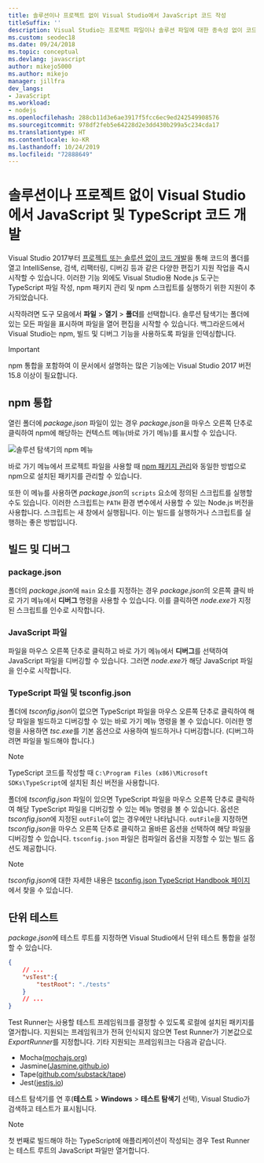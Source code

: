 ```yaml
---
title: 솔루션이나 프로젝트 없이 Visual Studio에서 JavaScript 코드 작성
titleSuffix: ''
description: Visual Studio는 프로젝트 파일이나 솔루션 파일에 대한 종속성 없이 코드 작성을 지원
ms.custom: seodec18
ms.date: 09/24/2018
ms.topic: conceptual
ms.devlang: javascript
author: mikejo5000
ms.author: mikejo
manager: jillfra
dev_langs:
- JavaScript
ms.workload:
- nodejs
ms.openlocfilehash: 288cb11d3e6ae3917f5fcc6ec9ed242549908576
ms.sourcegitcommit: 978df2feb5e64228d2e3dd430b299a5c234cda17
ms.translationtype: HT
ms.contentlocale: ko-KR
ms.lasthandoff: 10/24/2019
ms.locfileid: "72888649"
---
```

# <a name="develop-javascript-and-typescript-code-in-visual-studio-without-solutions-or-projects"></a>솔루션이나 프로젝트 없이 Visual Studio에서 JavaScript 및 TypeScript 코드 개발

Visual Studio 2017부터 [프로젝트 또는 솔루션 없이 코드 개발](../ide/develop-code-in-visual-studio-without-projects-or-solutions.md)을 통해 코드의 폴더를 열고 IntelliSense, 검색, 리팩터링, 디버깅 등과 같은 다양한 편집기 지원 작업을 즉시 시작할 수 있습니다. 이러한 기능 외에도 Visual Studio용 Node.js 도구는 TypeScript 파일 작성, npm 패키지 관리 및 npm 스크립트를 실행하기 위한 지원이 추가되었습니다.

시작하려면 도구 모음에서 **파일** > **열기** > **폴더**를 선택합니다. 솔루션 탐색기는 폴더에 있는 모든 파일을 표시하며 파일을 열어 편집을 시작할 수 있습니다. 백그라운드에서 Visual Studio는 npm, 빌드 및 디버그 기능을 사용하도록 파일을 인덱싱합니다.

> [!IMPORTANT]
> npm 통합을 포함하여 이 문서에서 설명하는 많은 기능에는 Visual Studio 2017 버전 15.8 이상이 필요합니다.

## <a name="npm-integration"></a>npm 통합

열린 폴더에 *package.json* 파일이 있는 경우 *package.json*을 마우스 오른쪽 단추로 클릭하여 npm에 해당하는 컨텍스트 메뉴(바로 가기 메뉴)를 표시할 수 있습니다.

![솔루션 탐색기의 npm 메뉴](../javascript/media/solution-explorer-npm-ctx.png)

바로 가기 메뉴에서 프로젝트 파일을 사용할 때 [npm 패키지 관리](npm-package-management.md)와 동일한 방법으로 npm으로 설치된 패키지를 관리할 수 있습니다.

또한 이 메뉴를 사용하면 *package.json*의 `scripts` 요소에 정의된 스크립트를 실행할 수도 있습니다. 이러한 스크립트는 `PATH` 환경 변수에서 사용할 수 있는 Node.js 버전을 사용합니다. 스크립트는 새 창에서 실행됩니다. 이는 빌드를 실행하거나 스크립트를 실행하는 좋은 방법입니다.

## <a name="build-and-debug"></a>빌드 및 디버그

### <a name="packagejson"></a>package.json
폴더의 *package.json*에 `main` 요소를 지정하는 경우 *package.json*의 오른쪽 클릭 바로 가기 메뉴에서 **디버그** 명령을 사용할 수 있습니다.
이를 클릭하면 *node.exe*가 지정된 스크립트를 인수로 시작합니다.

### <a name="javascript-files"></a>JavaScript 파일
파일을 마우스 오른쪽 단추로 클릭하고 바로 가기 메뉴에서 **디버그**를 선택하여 JavaScript 파일을 디버깅할 수 있습니다. 그러면 *node.exe*가 해당 JavaScript 파일을 인수로 시작합니다.

### <a name="typescript-files-and-tsconfigjson"></a>TypeScript 파일 및 tsconfig.json
폴더에 *tsconfig.json*이 없으면 TypeScript 파일을 마우스 오른쪽 단추로 클릭하여 해당 파일을 빌드하고 디버깅할 수 있는 바로 가기 메뉴 명령을 볼 수 있습니다. 이러한 명령을 사용하면 *tsc.exe*를 기본 옵션으로 사용하여 빌드하거나 디버깅합니다. (디버그하려면 파일을 빌드해야 합니다.)

> [!NOTE]
> TypeScript 코드를 작성할 때 `C:\Program Files (x86)\Microsoft SDKs\TypeScript`에 설치된 최신 버전을 사용합니다.

폴더에 *tsconfig.json* 파일이 있으면 TypeScript 파일을 마우스 오른쪽 단추로 클릭하여 해당 TypeScript 파일을 디버깅할 수 있는 메뉴 명령을 볼 수 있습니다. 옵션은 *tsconfig.json*에 지정된 `outFile`이 없는 경우에만 나타납니다. `outFile`을 지정하면 *tsconfig.json*을 마우스 오른쪽 단추로 클릭하고 올바른 옵션을 선택하여 해당 파일을 디버깅할 수 있습니다. `tsconfig.json` 파일은 컴파일러 옵션을 지정할 수 있는 빌드 옵션도 제공합니다.

> [!NOTE]
> *tsconfig.json*에 대한 자세한 내용은 [tsconfig.json TypeScript Handbook 페이지](https://www.typescriptlang.org/docs/handbook/tsconfig-json.html)에서 찾을 수 있습니다.

## <a name="unit-tests"></a>단위 테스트
*package.json*에 테스트 루트를 지정하면 Visual Studio에서 단위 테스트 통합을 설정할 수 있습니다.

```json
{
    // ...
    "vsTest":{
        "testRoot": "./tests"
    }
    // ...
}
```

Test Runner는 사용할 테스트 프레임워크를 결정할 수 있도록 로컬에 설치된 패키지를 열거합니다.
지원되는 프레임워크가 전혀 인식되지 않으면 Test Runner가 기본값으로 *ExportRunner*를 지정합니다. 기타 지원되는 프레임워크는 다음과 같습니다.
* Mocha([mochajs.org](https://mochajs.org/))
* Jasmine([Jasmine.github.io](https://jasmine.github.io/))
* Tape([github.com/substack/tape](https://github.com/substack/tape))
* Jest([jestjs.io](https://jestjs.io/))

테스트 탐색기를 연 후(**테스트** > **Windows** > **테스트 탐색기** 선택), Visual Studio가 검색하고 테스트가 표시됩니다.

> [!NOTE]
> 첫 번째로 빌드해야 하는 TypeScript에 애플리케이션이 작성되는 경우 Test Runner는 테스트 루트의 JavaScript 파일만 열거합니다.
